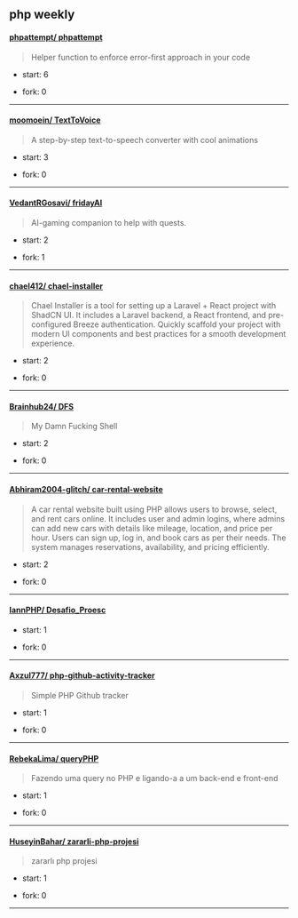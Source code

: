 ## php weekly

#### [phpattempt/ phpattempt](https://github.com/phpattempt/phpattempt)
>  Helper function to enforce error-first approach in your code
+ start: 6
+ fork: 0
---
#### [moomoein/ TextToVoice](https://github.com/moomoein/TextToVoice)
>  A step-by-step text-to-speech converter with cool animations
+ start: 3
+ fork: 0
---
#### [VedantRGosavi/ fridayAI](https://github.com/VedantRGosavi/fridayAI)
>  AI-gaming companion to help with quests.
+ start: 2
+ fork: 1
---
#### [chael412/ chael-installer](https://github.com/chael412/chael-installer)
>  Chael Installer is a tool for setting up a Laravel + React project with ShadCN UI. It includes a Laravel backend, a React frontend, and pre-configured Breeze authentication. Quickly scaffold your project with modern UI components and best practices for a smooth development experience.
+ start: 2
+ fork: 0
---
#### [Brainhub24/ DFS](https://github.com/Brainhub24/DFS)
>  My Damn Fucking Shell
+ start: 2
+ fork: 0
---
#### [Abhiram2004-glitch/ car-rental-website](https://github.com/Abhiram2004-glitch/car-rental-website)
>  A car rental website built using PHP allows users to browse, select, and rent cars online. It includes user and admin logins, where admins can add new cars with details like mileage, location, and price per hour. Users can sign up, log in, and book cars as per their needs. The system manages reservations, availability, and pricing efficiently.
+ start: 2
+ fork: 0
---
#### [IannPHP/ Desafio_Proesc](https://github.com/IannPHP/Desafio_Proesc)
>  
+ start: 1
+ fork: 0
---
#### [Axzul777/ php-github-activity-tracker](https://github.com/Axzul777/php-github-activity-tracker)
>  Simple PHP Github tracker
+ start: 1
+ fork: 0
---
#### [RebekaLima/ queryPHP](https://github.com/RebekaLima/queryPHP)
>  Fazendo uma query no PHP e ligando-a a um back-end e front-end
+ start: 1
+ fork: 0
---
#### [HuseyinBahar/ zararli-php-projesi](https://github.com/HuseyinBahar/zararli-php-projesi)
>  zararlı php projesi
+ start: 1
+ fork: 0
---
